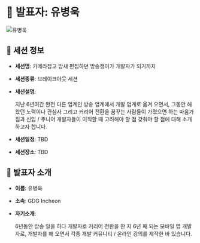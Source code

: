 # 🎤 발표자: 유병욱

<div class="container">
    <div class="row justify-content-center">
        <div class="col-md-4 profile mb-4 text-center">
            <img src="/images/speakers/byeongwookyou.jpg" alt="유병욱" class="img-fluid" />
        </div>
    </div>
</div>

## 🔎 세션 정보

- **세션명**: 카메라잡고 밤새 편집하던 방송쟁이가 개발자가 되기까지
- **세션종류**: 브레이크아웃 세션
- **세션설명**:

  지난 6년여간 완전 다른 업계인 방송 업계에서 개발 업계로 옮겨 오면서, 그동안 해 왔던 노력이나 관심사 그리고 커리어 전환을 꿈꾸는 사람들이 가졌으면 하는 마음가짐과 신입 / 주니어 개발자들이 이직할 때 고려해야 할 점 갖춰야 할 점에 대해 소개하고자 합니다.

- **세션일정**: TBD
- **세션장소**: TBD

## 📜 발표자 소개

- **이름**: 유병욱
- **소속**: GDG Incheon
- **자기소개**:

  6년동안 방송 일을 하다 개발자로 커리어 전환을 한 지 6년 째 되는 모바일 앱 개발자로, 개발자를 해 오면서 각종 개발 커뮤니티 / 온라인 강의를 제작한 바 있습니다.